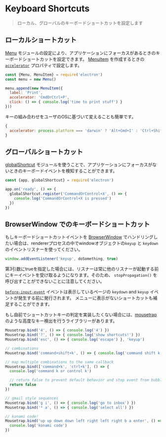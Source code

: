 # Keyboard Shortcuts

> ローカル、グローバルのキーボードショートカットを設定します

## ローカルショートカット

[Menu] モジュールの設定により、アプリケーションにフォーカスがあるときのキーボードショートカットを設定できます。
[MenuItem] を作成するときの [`accelerator`] プロパティで設定します。

```js
const {Menu, MenuItem} = require('electron')
const menu = new Menu()

menu.append(new MenuItem({
  label: 'Print',
  accelerator: 'CmdOrCtrl+P',
  click: () => { console.log('time to print stuff') }
}))
```

キーの組み合わせをユーザのOSに基づいて変えることも簡単です。

```js
{
  accelerator: process.platform === 'darwin' ? 'Alt+Cmd+I' : 'Ctrl+Shift+I'
}
```

## グローバルショートカット

[globalShortcut] モジュールを使うことで、アプリケーションにフォーカスがないときのキーボードイベントを検知することができます。

```js
const {app, globalShortcut} = require('electron')

app.on('ready', () => {
  globalShortcut.register('CommandOrControl+X', () => {
    console.log('CommandOrControl+X is pressed')
  })
})
```

## BrowserWindow でのキーボードショートカット

もしキーボードショートカットイベントを [BrowserWindow] でハンドリングしたい場合は、rendererプロセスの中でwindowオブジェクトの`keyup` と `keydown` のイベントリスナーを使ってください。

```js
window.addEventListener('keyup', doSomething, true)
```

第3引数にtrueを指定した場合には、リスナーは常に他のリスナーが起動する前にキーイベントを受け取るようになります。そのため、 `stopPropagation()` を呼び出すことができないことに注意してください。

[`before-input-event`](web-contents.md#event-before-input-event) イベントは表示しているページの `keydown` and `keyup` イベントが発生する前に発行されます。
メニューに表示がないショートカットも補足することができます。

もし自前でショートカットキーの判定を実装したくない場合には、[mousetrap] のような高度なキー検出を行うライブラリーがあります。

```js
Mousetrap.bind('4', () => { console.log('4') })
Mousetrap.bind('?', () => { console.log('show shortcuts!') })
Mousetrap.bind('esc', () => { console.log('escape') }, 'keyup')

// combinations
Mousetrap.bind('command+shift+k', () => { console.log('command shift k') })

// map multiple combinations to the same callback
Mousetrap.bind(['command+k', 'ctrl+k'], () => {
  console.log('command k or control k')

  // return false to prevent default behavior and stop event from bubbling
  return false
})

// gmail style sequences
Mousetrap.bind('g i', () => { console.log('go to inbox') })
Mousetrap.bind('* a', () => { console.log('select all') })

// konami code!
Mousetrap.bind('up up down down left right left right b a enter', () => {
  console.log('konami code')
})
```

[Menu]: ../api/menu.md
[MenuItem]: ../api/menu-item.md
[globalShortcut]: ../api/global-shortcut.md
[`accelerator`]: ../api/accelerator.md
[BrowserWindow]: ../api/browser-window.md
[mousetrap]: https://github.com/ccampbell/mousetrap
